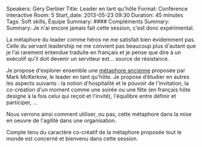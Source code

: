 Speakers: Géry Derbier
Title: Leader en tant qu'hôte
Format: Conférence interactive
Room: 5
Start_date: 2013-05-23 09:30
Duration: 45 minutes
Tags: Soft skills, Équipe
Summary: #### Compléments
Summary: 
Summary: Je n'ai encore jamais fait cette session, c'est donc expérimental.

La métaphore du leader comme héros ne me satisfait bien évidemment pas.
Celle du servant leadership ne me convient pas beaucoup plus d'autant que je l'ai rarement entendue traduite en français et je pense que dire à un exécutif qu'il doit devenir un serviteur est... source de résistance. 

Je propose d'explorer ensemble une [métaphore ancienne][] proposée par Mark McKerkow, le leader en tant qu'hôte.
Je propose d’étudier en autres les aspects suivants : la notion d'hospitalité et le pouvoir de l'invitation, la co-création d'un moment comme une soirée ou une fête (en français hôte designe à la fois celui qui reçoit et l'invité), l'équilibre entre définir et participer, ...

Nous verrons ainsi comment utiliser, ou pas, cette métaphore dans la mise en oeuvre de l'agilité dans une organisation. 

Compte tenu du caractère co-créatif de la métaphore proposée tout le monde est concerné et bienvenu dans cette session.

[métaphore ancienne]: http://hostleadership.ning.com/
